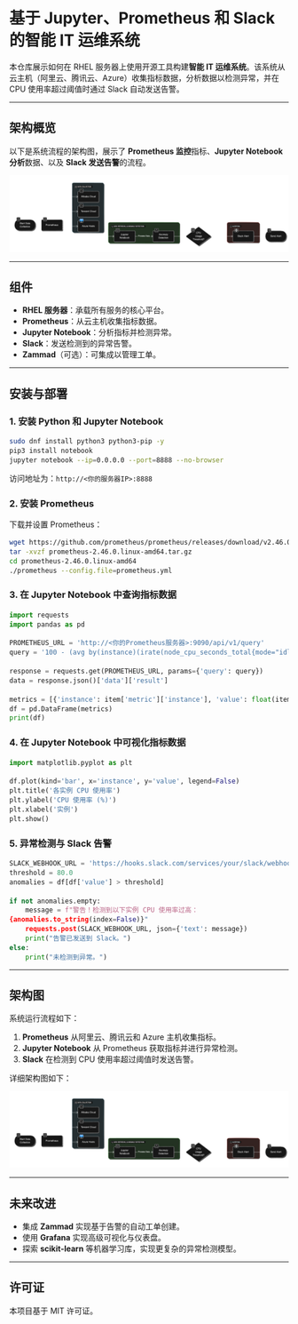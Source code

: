 
# 基于 Jupyter、Prometheus 和 Slack 的智能 IT 运维系统

本仓库展示如何在 RHEL 服务器上使用开源工具构建**智能 IT 运维系统**。该系统从云主机（阿里云、腾讯云、Azure）收集指标数据，分析数据以检测异常，并在 CPU 使用率超过阈值时通过 Slack 自动发送告警。

---

## 架构概览

以下是系统流程的架构图，展示了 **Prometheus 监控**指标、**Jupyter Notebook 分析**数据、以及 **Slack 发送告警**的流程。

![架构图](architecture.png)

---

## 组件

- **RHEL 服务器**：承载所有服务的核心平台。
- **Prometheus**：从云主机收集指标数据。
- **Jupyter Notebook**：分析指标并检测异常。
- **Slack**：发送检测到的异常告警。
- **Zammad**（可选）：可集成以管理工单。

---

## 安装与部署

### 1. 安装 Python 和 Jupyter Notebook
```bash
sudo dnf install python3 python3-pip -y
pip3 install notebook
jupyter notebook --ip=0.0.0.0 --port=8888 --no-browser
```

访问地址为：`http://<你的服务器IP>:8888`

### 2. 安装 Prometheus
下载并设置 Prometheus：
```bash
wget https://github.com/prometheus/prometheus/releases/download/v2.46.0/prometheus-2.46.0.linux-amd64.tar.gz
tar -xvzf prometheus-2.46.0.linux-amd64.tar.gz
cd prometheus-2.46.0.linux-amd64
./prometheus --config.file=prometheus.yml
```

### 3. 在 Jupyter Notebook 中查询指标数据
```python
import requests
import pandas as pd

PROMETHEUS_URL = 'http://<你的Prometheus服务器>:9090/api/v1/query'
query = '100 - (avg by(instance)(irate(node_cpu_seconds_total{mode="idle"}[5m])) * 100)'

response = requests.get(PROMETHEUS_URL, params={'query': query})
data = response.json()['data']['result']

metrics = [{'instance': item['metric']['instance'], 'value': float(item['value'][1])} for item in data]
df = pd.DataFrame(metrics)
print(df)
```

### 4. 在 Jupyter Notebook 中可视化指标数据
```python
import matplotlib.pyplot as plt

df.plot(kind='bar', x='instance', y='value', legend=False)
plt.title('各实例 CPU 使用率')
plt.ylabel('CPU 使用率 (%)')
plt.xlabel('实例')
plt.show()
```

### 5. 异常检测与 Slack 告警
```python
SLACK_WEBHOOK_URL = 'https://hooks.slack.com/services/your/slack/webhook'
threshold = 80.0
anomalies = df[df['value'] > threshold]

if not anomalies.empty:
    message = f"警告！检测到以下实例 CPU 使用率过高：
{anomalies.to_string(index=False)}"
    requests.post(SLACK_WEBHOOK_URL, json={'text': message})
    print("告警已发送到 Slack。")
else:
    print("未检测到异常。")
```

---

## 架构图

系统运行流程如下：

1. **Prometheus** 从阿里云、腾讯云和 Azure 主机收集指标。
2. **Jupyter Notebook** 从 Prometheus 获取指标并进行异常检测。
3. **Slack** 在检测到 CPU 使用率超过阈值时发送告警。

详细架构图如下：

![架构图](architecture.png)

---

## 未来改进

- 集成 **Zammad** 实现基于告警的自动工单创建。
- 使用 **Grafana** 实现高级可视化与仪表盘。
- 探索 **scikit-learn** 等机器学习库，实现更复杂的异常检测模型。

---

## 许可证
本项目基于 MIT 许可证。
